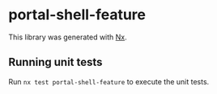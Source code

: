 # portal-shell-feature

This library was generated with [Nx](https://nx.dev).

## Running unit tests

Run `nx test portal-shell-feature` to execute the unit tests.
